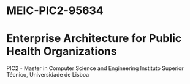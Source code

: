 # MEIC-PIC2-95634
# Enterprise Architecture for Public Health Organizations 
PIC2 - Master in Computer Science and Engineering Instituto Superior Técnico, Universidade de Lisboa

